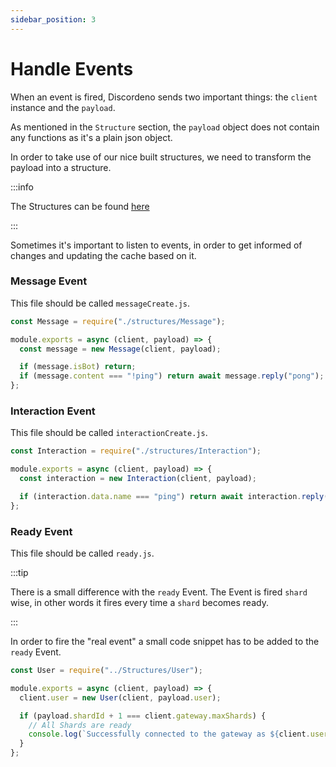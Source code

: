 ```yaml
---
sidebar_position: 3
---
```


# Handle Events

When an event is fired, Discordeno sends two important things: the `client` instance and the `payload`.

As mentioned in the `Structure` section, the `payload` object does not contain any functions as it's a plain json object.

In order to take use of our nice built structures, we need to transform the payload into a structure.

:::info

The Structures can be found [here](https://github.com/discordeno/discordeno/tree/main/template/nodejs/Structures)

:::

Sometimes it's important to listen to events, in order to get informed of changes and updating the cache based on it.

### Message Event

This file should be called `messageCreate.js`.

```js
const Message = require("./structures/Message");

module.exports = async (client, payload) => {
  const message = new Message(client, payload);

  if (message.isBot) return;
  if (message.content === "!ping") return await message.reply("pong");
};
```

### Interaction Event

This file should be called `interactionCreate.js`.

```js
const Interaction = require("./structures/Interaction");

module.exports = async (client, payload) => {
  const interaction = new Interaction(client, payload);

  if (interaction.data.name === "ping") return await interaction.reply({ content: "pong" });
};
```

### Ready Event

This file should be called `ready.js`.

:::tip

There is a small difference with the `ready` Event. The Event is fired `shard` wise, in other words it fires every time
a `shard` becomes ready.

:::

In order to fire the "real event" a small code snippet has to be added to the `ready` Event.

```js
const User = require("../Structures/User");

module.exports = async (client, payload) => {
  client.user = new User(client, payload.user);

  if (payload.shardId + 1 === client.gateway.maxShards) {
    // All Shards are ready
    console.log(`Successfully connected to the gateway as ${client.user.tag}`);
  }
};
```
